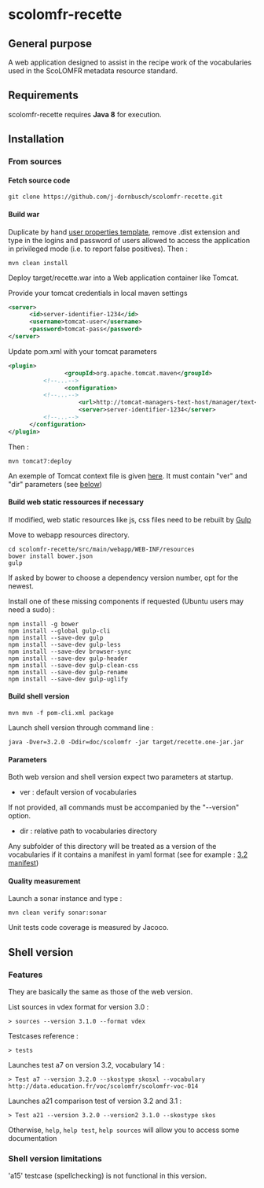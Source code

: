 # scolomfr-recette

## General purpose

A web application designed to assist in the recipe work of the vocabularies used in the ScoLOMFR metadata resource standard.

## Requirements

scolomfr-recette requires **Java 8** for execution. 

## Installation

### From sources

#### Fetch source code

```shell
git clone https://github.com/j-dornbusch/scolomfr-recette.git
```
#### Build war

Duplicate by hand [user properties template](src/main/resources/user.properties.dist), remove .dist extension and type in the logins and password of users allowed to access the application in privileged mode (i.e. to report false positives). 
Then :

```shell
mvn clean install
```

Deploy target/recette.war into a Web application container like Tomcat.

Provide your tomcat credentials in local maven settings

```xml
<server>
      <id>server-identifier-1234</id>
      <username>tomcat-user</username>
      <password>tomcat-pass</password>
</server>
```
Update pom.xml with your tomcat parameters

```xml
<plugin>
				<groupId>org.apache.tomcat.maven</groupId>
          <!--...-->
				<configuration>
          <!--...-->
					<url>http://tomcat-managers-text-host/manager/text</url>
					<server>server-identifier-1234</server>
          <!--...-->
      </configuration>
</plugin>
```

Then :

```shell
mvn tomcat7:deploy
```
An exemple of Tomcat context file is given [here](doc/recette.xml). It must contain "ver" and "dir" parameters (see [below]()) 
#### Build web static ressources if necessary

If modified, web static resources like js, css files need to be rebuilt by [Gulp](http://gulpjs.com/)

Move to webapp resources directory.

```shell
cd scolomfr-recette/src/main/webapp/WEB-INF/resources
bower install bower.json
gulp
```
If asked by bower to choose a dependency version number, opt for the newest.

Install one of these missing components if requested (Ubuntu users may need a sudo) :

```shell
npm install -g bower 
npm install --global gulp-cli
npm install --save-dev gulp
npm install --save-dev gulp-less
npm install --save-dev browser-sync
npm install --save-dev gulp-header
npm install --save-dev gulp-clean-css
npm install --save-dev gulp-rename
npm install --save-dev gulp-uglify
```

#### Build shell version

```shell
mvn mvn -f pom-cli.xml package
```

Launch shell version through command line :

```shell
java -Dver=3.2.0 -Ddir=doc/scolomfr -jar target/recette.one-jar.jar
```
#### Parameters

Both web version and shell version expect two parameters at startup.

* ver : default version of vocabularies

If not provided, all commands must be accompanied by the "--version" option.

* dir : relative path to vocabularies directory

Any subfolder of this directory will be treated as a version of the vocabularies if it contains a manifest in yaml format (see for example : [3.2 manifest](doc/scolomfr/scolomfr-v-3-2-0/manifest.yml))

#### Quality measurement

Launch a sonar instance and type :

```shell
mvn clean verify sonar:sonar
```
Unit tests code coverage is measured by Jacoco.

## Shell version

### Features

They are basically the same as those of the web version.

List sources in vdex format for version 3.0 :

```shell
> sources --version 3.1.0 --format vdex
```
Testcases reference :

```shell
> tests
```
Launches test a7 on version 3.2, vocabulary 14 :

```shell
> Test a7 --version 3.2.0 --skostype skosxl --vocabulary http://data.education.fr/voc/scolomfr/scolomfr-voc-014
```
Launches a21 comparison test of version 3.2 and 3.1 :

```shell
> Test a21 --version 3.2.0 --version2 3.1.0 --skostype skos
```

Otherwise, ```help```, ```help test```, ```help sources``` will allow you to access some documentation

### Shell version limitations

'a15' testcase (spellchecking) is not functional in this version.

